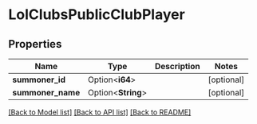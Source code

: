 # LolClubsPublicClubPlayer

## Properties

Name | Type | Description | Notes
------------ | ------------- | ------------- | -------------
**summoner_id** | Option<**i64**> |  | [optional]
**summoner_name** | Option<**String**> |  | [optional]

[[Back to Model list]](../README.md#documentation-for-models) [[Back to API list]](../README.md#documentation-for-api-endpoints) [[Back to README]](../README.md)


